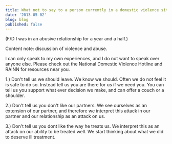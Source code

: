 ```yaml
---
title: What not to say to a person currently in a domestic violence situation
date: '2013-05-02'
blog: blog
published: false
---
```


(F/D I was in an abusive relationship for a year and a half.)

Content note: discussion of violence and abuse.

I can only speak to my own experiences, and I do not want to speak over anyone else. Please check out the National Domestic Violence Hotline and RAINN for resources near you.

1.) Don't tell us we should leave. We know we should. Often we do not feel it is safe to do so. Instead tell us you are there for us if we need you. You can tell us you support what ever decision we make, and can offer a couch or a shoulder.

2.) Don't tell us you don't like our partners. We see ourselves as an extension of our partner, and therefore we interpret this attack in our partner and our relationship as an attack on us.

3.) Don't tell us you dont like the way he treats us. We interpret this as an attack on our ability to be treated well. We start thinking about what we did to deserve ill treatment.
